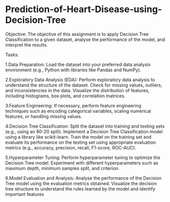 # Prediction-of-Heart-Disease-using-Decision-Tree
Objective: 
The objective of this assignment is to apply Decision Tree Classification to a given dataset, analyse the performance of the model, and interpret the results. 

Tasks:

1.Data Preparation: Load the dataset into your preferred data analysis environment (e.g., Python with libraries like Pandas and NumPy).

2.Exploratory Data Analysis (EDA): Perform exploratory data analysis to understand the structure of the dataset. Check for missing values, outliers, and inconsistencies in the data. Visualize the distribution of features, including histograms, box plots, and correlation matrices.

3.Feature Engineering: If necessary, perform feature engineering techniques such as encoding categorical variables, scaling numerical features, or handling missing values.

4.Decision Tree Classification: Split the dataset into training and testing sets (e.g., using an 80-20 split). Implement a Decision Tree Classification model using a library like scikit-learn. Train the model on the training set and evaluate its performance on the testing set using appropriate evaluation metrics (e.g., accuracy, precision, recall, F1-score, ROC-AUC).

5.Hyperparameter Tuning: Perform hyperparameter tuning to optimize the Decision Tree model. Experiment with different hyperparameters such as maximum depth, minimum samples split, and criterion.

6.Model Evaluation and Analysis: Analyse the performance of the Decision Tree model using the evaluation metrics obtained. Visualize the decision tree structure to understand the rules learned by the model and identify important features 
